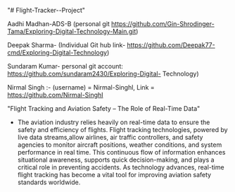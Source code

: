 "# Flight-Tracker--Project" 

Aadhi Madhan-ADS-B (personal git https://github.com/Gin-Shrodinger-Tama/Exploring-Digital-Technology-Main.git)

Deepak Sharma- (Individual Git hub link- https://github.com/Deepak77-cmd/Exploring-Digital-Technology)

Sundaram Kumar- personal git account:  https://github.com/sundaram2430/Exploring-Digital-
Technology)

Nirmal Singh :- (username) = Nirmal-Singhl, Link = https://github.com/Nirmal-SinghI

"Flight Tracking and Aviation Safety – The Role of Real-Time Data"
- The aviation industry relies heavily on real-time data to ensure the safety and efficiency of flights. Flight tracking technologies, powered by live 
data streams,allow airlines, air traffic controllers, and safety agencies to monitor aircraft positions, weather conditions, and system performance in 
real time. This continuous flow of information enhances situational awareness, supports quick decision-making, and plays a critical role in preventing accidents.
As technology advances, real-time flight tracking has become a vital tool for improving aviation safety standards worldwide.
